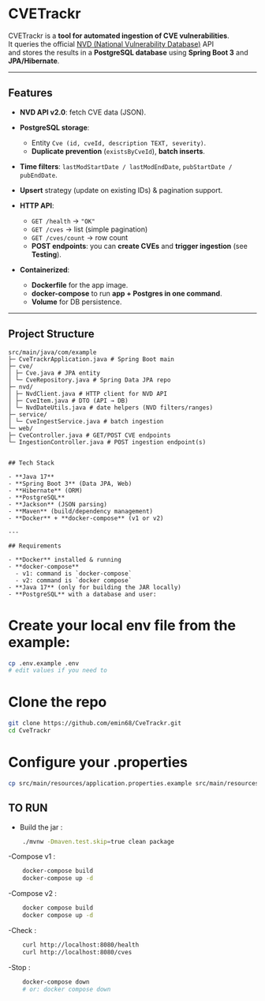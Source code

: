 # CVETrackr

CVETrackr is a **tool for automated ingestion of CVE vulnerabilities**.  
It queries the official [NVD (National Vulnerability Database)](https://nvd.nist.gov/) API  
and stores the results in a **PostgreSQL database** using **Spring Boot 3** and **JPA/Hibernate**.

---

##  Features

- **NVD API v2.0**: fetch CVE data (JSON).
- **PostgreSQL storage**:
  - Entity `Cve (id, cveId, description TEXT, severity)`.
  - **Duplicate prevention** (`existsByCveId`), **batch inserts**.
- **Time filters**: `lastModStartDate / lastModEndDate`, `pubStartDate / pubEndDate`.
- **Upsert** strategy (update on existing IDs) & pagination support.
- **HTTP API**:
  - `GET /health` → `"OK"`
  - `GET /cves` → list (simple pagination)
  - `GET /cves/count` → row count
  - **POST endpoints**: you can **create CVEs** and **trigger ingestion** (see **Testing**).

- **Containerized**:
  - **Dockerfile** for the app image.
  - **docker-compose** to run **app + Postgres in one command**.
  - **Volume** for DB persistence.

---

##  Project Structure

```text
src/main/java/com/example
├─ CveTrackrApplication.java # Spring Boot main
├─ cve/
│ ├─ Cve.java # JPA entity
│ └─ CveRepository.java # Spring Data JPA repo
├─ nvd/
│ ├─ NvdClient.java # HTTP client for NVD API
│ ├─ CveItem.java # DTO (API → DB)
│ └─ NvdDateUtils.java # date helpers (NVD filters/ranges)
├─ service/
│ └─ CveIngestService.java # batch ingestion
└─ web/
├─ CveController.java # GET/POST CVE endpoints
└─ IngestionController.java # POST ingestion endpoint(s)


## Tech Stack

- **Java 17**
- **Spring Boot 3** (Data JPA, Web)
- **Hibernate** (ORM)
- **PostgreSQL**
- **Jackson** (JSON parsing)
- **Maven** (build/dependency management)
- **Docker** + **docker-compose** (v1 or v2)

---

## Requirements

- **Docker** installed & running
- **docker-compose**
  - v1: command is `docker-compose`
  - v2: command is `docker compose`
- **Java 17** (only for building the JAR locally)
- **PostgreSQL** with a database and user:
```

# Create your local env file from the example:

```bash
cp .env.example .env
# edit values if you need to
```

# Clone the repo
```bash
git clone https://github.com/emin68/CveTrackr.git
cd CveTrackr
```

# Configure your .properties
```bash
cp src/main/resources/application.properties.example src/main/resources/application.properties
```

## TO RUN

- Build the jar :
```bash
	./mvnw -Dmaven.test.skip=true clean package
```
	
-Compose v1 :
```bash
	docker-compose build
	docker-compose up -d
```
	
-Compose v2 :
```bash
	docker compose build
	docker compose up -d
```
-Check :
```bash
	curl http://localhost:8080/health
	curl http://localhost:8080/cves
```
-Stop :
```bash
	docker-compose down
	# or: docker compose down
```
